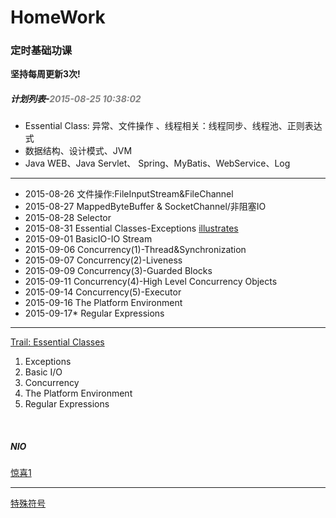 # HomeWork
<h3>定时基础功课</h3>
<b>坚持每周更新3次!</b>
<h5>计划列表-<span style="color:gray;">2015-08-25 10:38:02</span></h5>

<ul>
	<li>Essential Class: 异常、文件操作 、线程相关：线程同步、线程池、正则表达式</li>
	<li>数据结构、设计模式、JVM</li>
	<li>Java WEB、Java Servlet、 Spring、MyBatis、WebService、Log</li>
</ul>
<hr />
<ul>
	<li>2015-08-26	文件操作:FileInputStream&FileChannel</li>
	<li>2015-08-27	MappedByteBuffer & SocketChannel/非阻塞IO</li>
	<li>2015-08-28	Selector</li>
	<li>2015-08-31	Essential Classes-Exceptions <a target="_blank" href="https://docs.oracle.com/javase/tutorial/figures/essential/exceptions-throwable.gif" >illustrates</a></li>
	<li>2015-09-01	BasicIO-IO Stream</li>
	<li>2015-09-06	Concurrency(1)-Thread&Synchronization</li>
	<li>2015-09-07	Concurrency(2)-Liveness</li>
	<li>2015-09-09	Concurrency(3)-Guarded Blocks</li>
	<li>2015-09-11	Concurrency(4)-High Level Concurrency Objects</li>
	<li>2015-09-14	Concurrency(5)-Executor</li>
	<li>2015-09-16	The Platform Environment</li>
	<li>2015-09-17*	Regular Expressions</li>
</ul>
<hr />
<a target="_blank" href="https://docs.oracle.com/javase/tutorial/essential/index.html">Trail: Essential Classes</a>
<ol>
<li>Exceptions</li>	
<li>Basic I/O</li>	
<li>Concurrency</li>	
<li>The Platform Environment</li>	
<li>Regular Expressions</li>	
</ol>
<br />
<h5>NIO</h5>
<a target="_blank" href="https://github.com/jptiancai/learn-mina-the-hard-way/blob/master/README.md">惊喜1</a>
<hr />
<a target="_blank" href="http://www.ifreesite.com/typing/keyboard-symbols.htm">特殊符号</a>
